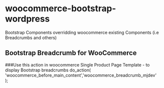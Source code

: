 # woocommerce-bootstrap-wordpress
Bootstrap Components overridding woocommerce existing Components (i.e Breadcrumbs and others)
## Bootstrap Breadcrumb for WooCommerce
###Use this action in woocommerce Single Product Page Template - to display Bootstrap breadcrumbs
do_action( 'woocommerce_before_main_content','woocommerce_breadcrumb_mjdev' );
